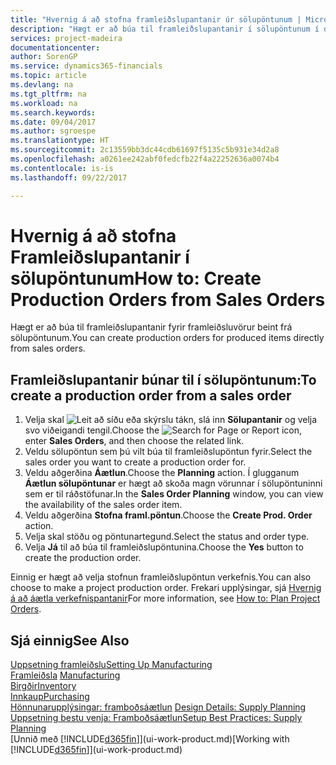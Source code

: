 ```yaml
---
title: "Hvernig á að stofna framleiðslupantanir úr sölupöntunum | Microsoft Docs"
description: "Hægt er að búa til framleiðslupantanir í sölupöntunum í deild Sölu og markaðssetningar."
services: project-madeira
documentationcenter: 
author: SorenGP
ms.service: dynamics365-financials
ms.topic: article
ms.devlang: na
ms.tgt_pltfrm: na
ms.workload: na
ms.search.keywords: 
ms.date: 09/04/2017
ms.author: sgroespe
ms.translationtype: HT
ms.sourcegitcommit: 2c13559bb3dc44cdb61697f5135c5b931e34d2a8
ms.openlocfilehash: a0261ee242abf0fedcfb22f4a22252636a0074b4
ms.contentlocale: is-is
ms.lasthandoff: 09/22/2017

---
```

# <a name="how-to-create-production-orders-from-sales-orders"></a><span data-ttu-id="cc652-103">Hvernig á að stofna Framleiðslupantanir í sölupöntunum</span><span class="sxs-lookup"><span data-stu-id="cc652-103">How to: Create Production Orders from Sales Orders</span></span>
<span data-ttu-id="cc652-104">Hægt er að búa til framleiðslupantanir fyrir framleiðsluvörur beint frá sölupöntunum.</span><span class="sxs-lookup"><span data-stu-id="cc652-104">You can create production orders for produced items directly from sales orders.</span></span>  

## <a name="to-create-a-production-order-from-a-sales-order"></a><span data-ttu-id="cc652-105">Framleiðslupantanir búnar til í sölupöntunum:</span><span class="sxs-lookup"><span data-stu-id="cc652-105">To create a production order from a sales order</span></span>  

1.  <span data-ttu-id="cc652-106">Velja skal ![Leit að síðu eða skýrslu](media/ui-search/search_small.png "Leit að síðu eða skýrslu táknið") tákn, slá inn  **Sölupantanir** og velja svo viðeigandi tengil.</span><span class="sxs-lookup"><span data-stu-id="cc652-106">Choose the ![Search for Page or Report](media/ui-search/search_small.png "Search for Page or Report icon") icon, enter **Sales Orders**, and then choose the related link.</span></span>  
2.  <span data-ttu-id="cc652-107">Veldu sölupöntun sem þú vilt búa til framleiðslupöntun fyrir.</span><span class="sxs-lookup"><span data-stu-id="cc652-107">Select the sales order you want to create a production order for.</span></span>  
3.  <span data-ttu-id="cc652-108">Veldu aðgerðina **Áætlun**.</span><span class="sxs-lookup"><span data-stu-id="cc652-108">Choose the **Planning** action.</span></span> <span data-ttu-id="cc652-109">Í glugganum **Áætlun sölupöntunar** er hægt að skoða magn vörunnar í sölupöntuninni sem er til ráðstöfunar.</span><span class="sxs-lookup"><span data-stu-id="cc652-109">In the **Sales Order Planning** window, you can view the availability of the sales order item.</span></span>  
4.  <span data-ttu-id="cc652-110">Veldu aðgerðina **Stofna framl.pöntun**.</span><span class="sxs-lookup"><span data-stu-id="cc652-110">Choose the **Create Prod. Order** action.</span></span>  
5.  <span data-ttu-id="cc652-111">Velja skal stöðu og pöntunartegund.</span><span class="sxs-lookup"><span data-stu-id="cc652-111">Select the status and order type.</span></span>  
6.  <span data-ttu-id="cc652-112">Velja **Já** til að búa til framleiðslupöntunina.</span><span class="sxs-lookup"><span data-stu-id="cc652-112">Choose the **Yes** button to create the production order.</span></span>

<span data-ttu-id="cc652-113">Einnig er hægt að velja stofnun framleiðslupöntun verkefnis.</span><span class="sxs-lookup"><span data-stu-id="cc652-113">You can also choose to make a project production order.</span></span> <span data-ttu-id="cc652-114">Frekari upplýsingar, sjá [Hvernig á að áætla verkefnispantanir](production-how-to-plan-project-orders.md)</span><span class="sxs-lookup"><span data-stu-id="cc652-114">For more information, see [How to: Plan Project Orders](production-how-to-plan-project-orders.md).</span></span>   

## <a name="see-also"></a><span data-ttu-id="cc652-115">Sjá einnig</span><span class="sxs-lookup"><span data-stu-id="cc652-115">See Also</span></span>  
[<span data-ttu-id="cc652-116">Uppsetning framleiðslu</span><span class="sxs-lookup"><span data-stu-id="cc652-116">Setting Up Manufacturing</span></span>](production-configure-production-processes.md)  
<span data-ttu-id="cc652-117">[Framleiðsla](production-manage-manufacturing.md)  </span><span class="sxs-lookup"><span data-stu-id="cc652-117">[Manufacturing](production-manage-manufacturing.md)  </span></span>  
[<span data-ttu-id="cc652-118">Birgðir</span><span class="sxs-lookup"><span data-stu-id="cc652-118">Inventory</span></span>](inventory-manage-inventory.md)  
[<span data-ttu-id="cc652-119">Innkaup</span><span class="sxs-lookup"><span data-stu-id="cc652-119">Purchasing</span></span>](purchasing-manage-purchasing.md)  
<span data-ttu-id="cc652-120">[Hönnunarupplýsingar: framboðsáætlun](design-details-supply-planning.md) </span><span class="sxs-lookup"><span data-stu-id="cc652-120">[Design Details: Supply Planning](design-details-supply-planning.md) </span></span>  
[<span data-ttu-id="cc652-121">Uppsetning bestu venja: Framboðsáætlun</span><span class="sxs-lookup"><span data-stu-id="cc652-121">Setup Best Practices: Supply Planning</span></span>](setup-best-practices-supply-planning.md)  
<span data-ttu-id="cc652-122">[Unnið með [!INCLUDE[d365fin](includes/d365fin_md.md)]](ui-work-product.md)</span><span class="sxs-lookup"><span data-stu-id="cc652-122">[Working with [!INCLUDE[d365fin](includes/d365fin_md.md)]](ui-work-product.md)</span></span>

